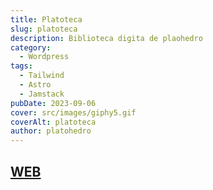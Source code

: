 ```yaml
---
title: Platoteca
slug: platoteca
description: Biblioteca digita de plaohedro
category:
  - Wordpress
tags:
  - Tailwind
  - Astro
  - Jamstack
pubDate: 2023-09-06
cover: src/images/giphy5.gif
coverAlt: platoteca
author: platohedro
---
```


## [WEB](https://platoteca.platohedro.org/)
